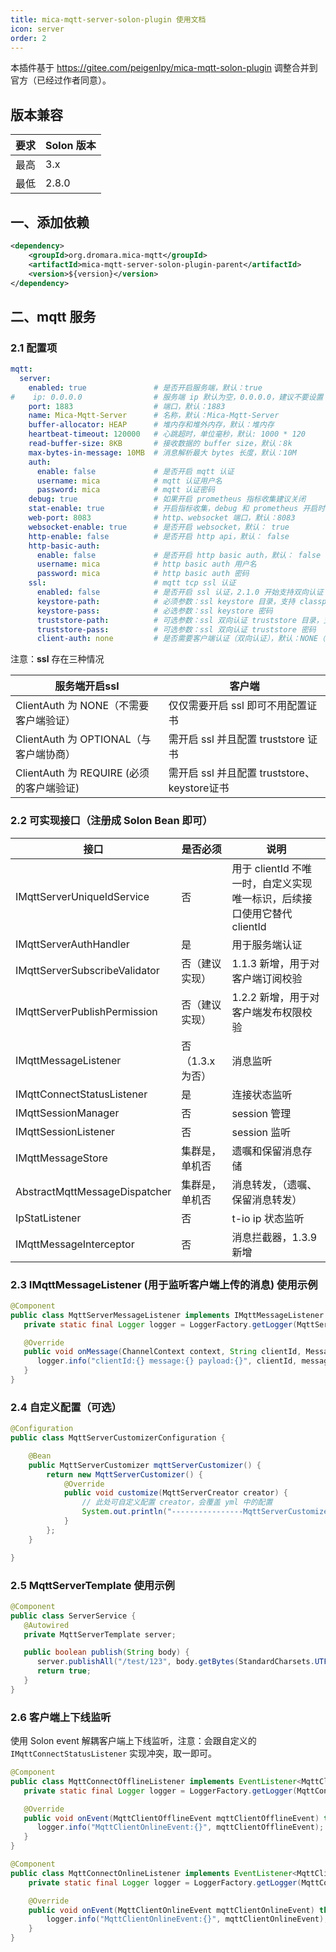 ```yaml
---
title: mica-mqtt-server-solon-plugin 使用文档
icon: server
order: 2
---
```


本插件基于 https://gitee.com/peigenlpy/mica-mqtt-solon-plugin 调整合并到官方（已经过作者同意）。

## 版本兼容
| 要求  | Solon 版本 |
|-----|-----------|
| 最高  | 3.x   |
| 最低  | 2.8.0 |

## 一、添加依赖

```xml
<dependency>
    <groupId>org.dromara.mica-mqtt</groupId>
    <artifactId>mica-mqtt-server-solon-plugin-parent</artifactId>
    <version>${version}</version>
</dependency>
```

## 二、mqtt 服务

### 2.1 配置项

```yaml
mqtt:
  server:
    enabled: true               # 是否开启服务端，默认：true
#    ip: 0.0.0.0                # 服务端 ip 默认为空，0.0.0.0，建议不要设置
    port: 1883                  # 端口，默认：1883
    name: Mica-Mqtt-Server      # 名称，默认：Mica-Mqtt-Server
    buffer-allocator: HEAP      # 堆内存和堆外内存，默认：堆内存
    heartbeat-timeout: 120000   # 心跳超时，单位毫秒，默认: 1000 * 120
    read-buffer-size: 8KB       # 接收数据的 buffer size，默认：8k
    max-bytes-in-message: 10MB  # 消息解析最大 bytes 长度，默认：10M
    auth:
      enable: false             # 是否开启 mqtt 认证
      username: mica            # mqtt 认证用户名
      password: mica            # mqtt 认证密码
    debug: true                 # 如果开启 prometheus 指标收集建议关闭
    stat-enable: true           # 开启指标收集，debug 和 prometheus 开启时需要打开，默认开启，关闭节省内存
    web-port: 8083              # http、websocket 端口，默认：8083
    websocket-enable: true      # 是否开启 websocket，默认： true
    http-enable: false          # 是否开启 http api，默认： false
    http-basic-auth:
      enable: false             # 是否开启 http basic auth，默认： false
      username: mica            # http basic auth 用户名
      password: mica            # http basic auth 密码
    ssl:                        # mqtt tcp ssl 认证
      enabled: false            # 是否开启 ssl 认证，2.1.0 开始支持双向认证
      keystore-path:            # 必须参数：ssl keystore 目录，支持 classpath:/ 路径。
      keystore-pass:            # 必选参数：ssl keystore 密码
      truststore-path:          # 可选参数：ssl 双向认证 truststore 目录，支持 classpath:/ 路径。
      truststore-pass:          # 可选参数：ssl 双向认证 truststore 密码
      client-auth: none         # 是否需要客户端认证（双向认证），默认：NONE（不需要）
```

注意：**ssl** 存在三种情况

| 服务端开启ssl                            | 客户端                                        |
| ---------------------------------------- | --------------------------------------------- |
| ClientAuth 为 NONE（不需要客户端验证）   | 仅仅需要开启 ssl 即可不用配置证书             |
| ClientAuth 为 OPTIONAL（与客户端协商）   | 需开启 ssl 并且配置 truststore 证书           |
| ClientAuth 为 REQUIRE (必须的客户端验证) | 需开启 ssl 并且配置 truststore、 keystore证书 |

### 2.2 可实现接口（注册成 Solon Bean 即可）

| 接口                            | 是否必须       | 说明                                            |
|-------------------------------|------------|-----------------------------------------------|
| IMqttServerUniqueIdService    | 否          | 用于 clientId 不唯一时，自定义实现唯一标识，后续接口使用它替代 clientId |
| IMqttServerAuthHandler        | 是          | 用于服务端认证                                       |
| IMqttServerSubscribeValidator | 否（建议实现）    | 1.1.3 新增，用于对客户端订阅校验                           |
| IMqttServerPublishPermission  | 否（建议实现）    | 1.2.2 新增，用于对客户端发布权限校验                         |
| IMqttMessageListener          | 否（1.3.x为否） | 消息监听                                          |
| IMqttConnectStatusListener    | 是          | 连接状态监听                                        |
| IMqttSessionManager           | 否          | session 管理                                    |
| IMqttSessionListener          | 否          | session 监听                                    |
| IMqttMessageStore             | 集群是，单机否    | 遗嘱和保留消息存储                                     |
| AbstractMqttMessageDispatcher | 集群是，单机否    | 消息转发，（遗嘱、保留消息转发）                              |
| IpStatListener                | 否          | t-io ip 状态监听                                  |
| IMqttMessageInterceptor       | 否          | 消息拦截器，1.3.9 新增                                |

### 2.3 IMqttMessageListener (用于监听客户端上传的消息) 使用示例

```java
@Component
public class MqttServerMessageListener implements IMqttMessageListener {
   private static final Logger logger = LoggerFactory.getLogger(MqttServerMessageListener.class);

   @Override
   public void onMessage(ChannelContext context, String clientId, Message message) {
      logger.info("clientId:{} message:{} payload:{}", clientId, message, new String(message.getPayload(), StandardCharsets.UTF_8));
   }
}
```

### 2.4 自定义配置（可选）

```java
@Configuration
public class MqttServerCustomizerConfiguration {

	@Bean
	public MqttServerCustomizer mqttServerCustomizer() {
		return new MqttServerCustomizer() {
			@Override
			public void customize(MqttServerCreator creator) {
				// 此处可自定义配置 creator，会覆盖 yml 中的配置
				System.out.println("----------------MqttServerCustomizer-----------------");
			}
		};
	}

}
```

### 2.5 MqttServerTemplate 使用示例

```java
@Component
public class ServerService {
   @Autowired
   private MqttServerTemplate server;

   public boolean publish(String body) {
      server.publishAll("/test/123", body.getBytes(StandardCharsets.UTF_8));
      return true;
   }
}
```

### 2.6 客户端上下线监听
使用 Solon event 解耦客户端上下线监听，注意：会跟自定义的 `IMqttConnectStatusListener` 实现冲突，取一即可。

```java
@Component
public class MqttConnectOfflineListener implements EventListener<MqttClientOfflineEvent> {
   private static final Logger logger = LoggerFactory.getLogger(MqttConnectOfflineListener.class);

   @Override
   public void onEvent(MqttClientOfflineEvent mqttClientOfflineEvent) throws Throwable {
      logger.info("MqttClientOnlineEvent:{}", mqttClientOfflineEvent);
   }
}
```
```java
@Component
public class MqttConnectOnlineListener implements EventListener<MqttClientOnlineEvent> {
	private static final Logger logger = LoggerFactory.getLogger(MqttConnectOnlineListener.class);

	@Override
	public void onEvent(MqttClientOnlineEvent mqttClientOnlineEvent) throws Throwable {
		logger.info("MqttClientOnlineEvent:{}", mqttClientOnlineEvent);
	}
}
```
